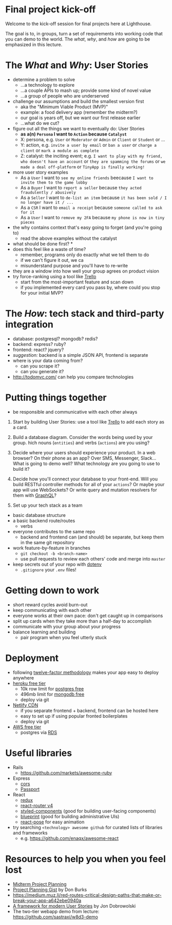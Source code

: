 # Final project kick-off
Welcome to the kick-off session for final projects here at Lighthouse.

The goal is to, in groups, turn a set of requirements into working code that you can demo to the world. The *what*, *why*, and *how* are going to be emphasized in this lecture.

# The *What* and *Why*: User Stories
* determine a problem to solve
  * ...a technology to explore
  * ...a couple APIs to mash up; provide some kind of novel value
  * ...a group of people who are underserved
* challenge our assumptions and build the smallest version first
  * aka the "Minimum Viable Product (MVP)"
  * example: a food delivery app (remember the midterm?)
  * our goal is years off, but we want our first release earlier
  * ...what do we cut?
* figure out all the things we want to eventually do: User Stories
  * **as a(n) `Persona` I want to `Action` because `Catalyst`**
  * X: persona, e.g. `User` or `Moderator` or `Admin` or `Client` or `Student` or ...
  * Y: action, e.g. `invite a user by email` or `ban a user` or `charge a client` or `mark a module as complete`
  * Z: catalyst: the inciting event; e.g. `I want to play with my friend, who doesn't have an account` or `they are spamming the forums` or `we made a deal off-platform` or `TinyApp is finally working!`
* more user story examples
  * As a `User` I want to `see my online friends` beecause `I want to invite them to the game lobby`
  * As a `Buyer` I want to `report a seller` because `they acted fraudulently / abusively`
  * As a `Seller` I want to `de-list an item` because `it has been sold / I no longer have it / ...`
  * As a `CSR` I want to `email a receipt` because `someone called to ask for it`
  * As a `User` I want to `remove my 2FA` because `my phone is now in tiny pieces`
* the why contains context that's easy going to forget (and you're going to)
  * read the above examples without the catalyst
* what should be done first?
  * 
* does this feel like a waste of time?
  * remember, programs only do exactly what we tell them to do
  * if we can't figure it out, we ca
  * misunderstand purpose and you'll have to re-write
* they are a window into how well your group agrees on product vision
* try force-ranking using a tool like [Trello](https://trello.com)
  * start from the most-important feature and scan down
  * if you implemented every card you pass by, where could you stop for your initial MVP?

# The *How*: tech stack and third-party integration
* database: postgresql? mongodb? redis?
* backend: express? ruby?
* frontend: react? jquery?
* *suggestion:* backend is a simple JSON API, frontend is separate
* where is your data coming from?
  * can you scrape it?
  * can you generate it?
* http://todomvc.com/ can help you compare technologies

# Putting things together
* be responsible and communicative with each other always

1. Start by building User Stories:
   use a tool like [Trello](https://trello.org) to add each story as a card.

2. Build a database diagram.
   Consider the words being used by your group.
   hich nouns (`entities`) and verbs (`actions`) are you using?

3. Decide where your users should experience your product.
   In a web browser?
   On their phone as an app?
   Over SMS, Messenger, Slack...
   What is going to demo well?
   What technology are you going to use to build it?

5. Decide how you'll connect your database to your front-end.
   Will you build RESTful controller methods for all of your `actions`?
   Or maybe your app will use WebSockets?
   Or write query and mutation resolvers for them with [GraphQL](https://graphql.org/)?

6. Set up your tech stack as a team
  * basic database structure
  * a basic backend route/routes
    * verbs
* everyone contributes to the same repo
  * backend and frontend can (and should) be separate, but keep them in the same git repository
* work feature-by-feature in branches
  * `git checkout -b <branch-name>`
  * use pull requests to review each others' code and merge into `master`
* keep secrets out of your repo with [dotenv](https://www.npmjs.com/package/dotenv) 
  * `.gitignore` your `.env` files!

# Getting down to work
* short reward cycles avoid burn-out
* keep communicating with each other
* everyone works at their own pace: don't get caught up in comparisons
* split up cards when they take more than a half-day to accomplish
* communicate with your group about your progress
* balance learning and building
  * pair program when you feel utterly stuck

# Deployment
* following [twelve-factor methodology](https://12factor.net/) makes your app easy to deploy anywhere
* [heroku free tier](https://www.heroku.com/pricing)
  * 10k row limit for [postgres free](https://elements.heroku.com/addons/heroku-postgresql)
  * 496mb limit for [mongodb free](https://elements.heroku.com/addons/mongolab)
  * deploy via git
* [Netlify CDN](https://www.netlify.com/pricing/)
  * if you separate frontend + backend, frontend can be hosted here
  * easy to set up if using popular fronted boilerplates
  * deploy via git
* [AWS free tier](https://aws.amazon.com/free/free-tier/)
  * postgres via [RDS](https://aws.amazon.com/rds/free/)

# Useful libraries
* Rails
  * https://github.com/markets/awesome-ruby
* Express
  * [cors](https://www.npmjs.com/package/cors)
  * [Passport](http://www.passportjs.org/)
* React
  * [redux](https://redux.js.org/)
  * [react-router v4](https://reacttraining.com/react-router/core/guides/philosophy)
  * [styled-components](https://www.styled-components.com/) (good for building user-facing components)
  * [blueprint](https://blueprintjs.com/) (good for building administrative UIs)
  * [react-pose](https://popmotion.io/pose/) for easy animation
* try searching `<technology> awesome github` for curated lists of libraries and frameworks
  * e.g. https://github.com/enaqx/awesome-react   

# Resources to help you when you feel lost
* [Midterm Project Planning](https://web.compass.lighthouselabs.ca/projects/w4-midterm-proj?day_number=w04d3)
* [Project Planning Gist](https://gist.github.com/donburks/cea96314bec69ecb5a55) by Don Burks
* https://medium.muz.li/red-routes-critical-design-paths-that-make-or-break-your-app-a642ebe0940a
* [A framework for modern User Stories](https://medium.com/@jonatisokon/a-framework-for-user-stories-bc3dc323eca9) by Jon Dobrowolski
* The two-tier webapp demo from lecture: https://github.com/sastraxi/w8d3-demo

